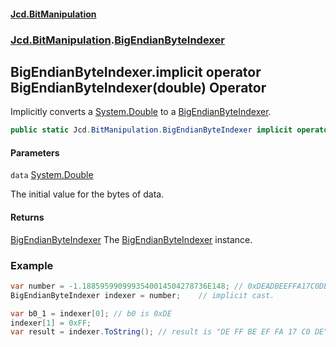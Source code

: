 #### [Jcd.BitManipulation](index 'index')

### [Jcd.BitManipulation](Jcd.BitManipulation 'Jcd.BitManipulation').[BigEndianByteIndexer](Jcd.BitManipulation.BigEndianByteIndexer 'Jcd.BitManipulation.BigEndianByteIndexer')

## BigEndianByteIndexer.implicit operator BigEndianByteIndexer(double) Operator

Implicitly converts a [System.Double](https://docs.microsoft.com/en-us/dotnet/api/System.Double 'System.Double') to a [BigEndianByteIndexer](Jcd.BitManipulation.BigEndianByteIndexer 'Jcd.BitManipulation.BigEndianByteIndexer').

```csharp
public static Jcd.BitManipulation.BigEndianByteIndexer implicit operator BigEndianByteIndexer(double data);
```

#### Parameters

<a name='Jcd.BitManipulation.BigEndianByteIndexer.op_ImplicitJcd.BitManipulation.BigEndianByteIndexer(double).data'></a>

`data` [System.Double](https://docs.microsoft.com/en-us/dotnet/api/System.Double 'System.Double')

The initial value for the bytes of data.

#### Returns

[BigEndianByteIndexer](Jcd.BitManipulation.BigEndianByteIndexer 'Jcd.BitManipulation.BigEndianByteIndexer')
The [BigEndianByteIndexer](Jcd.BitManipulation.BigEndianByteIndexer 'Jcd.BitManipulation.BigEndianByteIndexer') instance.

### Example

```csharp
var number = -1.1885959909993540014504278736E148; // 0xDEADBEEFFA17C0DE
BigEndianByteIndexer indexer = number;    // implicit cast.

var b0_1 = indexer[0]; // b0 is 0xDE
indexer[1] = 0xFF;
var result = indexer.ToString(); // result is "DE FF BE EF FA 17 C0 DE"
```